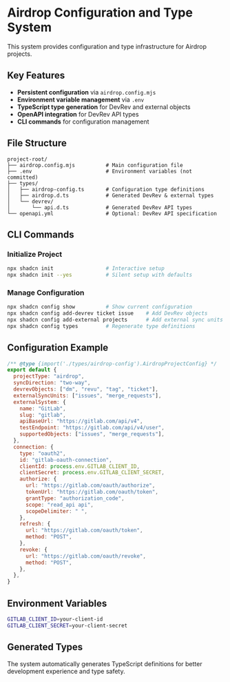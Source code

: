 # Airdrop Configuration and Type System

This system provides configuration and type infrastructure for Airdrop projects.

## Key Features

- **Persistent configuration** via `airdrop.config.mjs`
- **Environment variable management** via `.env`
- **TypeScript type generation** for DevRev and external objects
- **OpenAPI integration** for DevRev API types
- **CLI commands** for configuration management

## File Structure

```
project-root/
├── airdrop.config.mjs          # Main configuration file
├── .env                        # Environment variables (not committed)
├── types/
│   ├── airdrop-config.ts       # Configuration type definitions
│   ├── airdrop.d.ts            # Generated DevRev & external types
│   └── devrev/
│       └── api.d.ts            # Generated DevRev API types
└── openapi.yml                 # Optional: DevRev API specification
```

## CLI Commands

### Initialize Project
```bash
npx shadcn init                 # Interactive setup
npx shadcn init --yes           # Silent setup with defaults
```

### Manage Configuration
```bash
npx shadcn config show          # Show current configuration
npx shadcn config add-devrev ticket issue    # Add DevRev objects
npx shadcn config add-external projects      # Add external sync units
npx shadcn config types         # Regenerate type definitions
```

## Configuration Example

```javascript
/** @type {import('./types/airdrop-config').AirdropProjectConfig} */
export default {
  projectType: "airdrop",
  syncDirection: "two-way",
  devrevObjects: ["dm", "revu", "tag", "ticket"],
  externalSyncUnits: ["issues", "merge_requests"],
  externalSystem: {
    name: "GitLab",
    slug: "gitlab",
    apiBaseUrl: "https://gitlab.com/api/v4",
    testEndpoint: "https://gitlab.com/api/v4/user",
    supportedObjects: ["issues", "merge_requests"],
  },
  connection: {
    type: "oauth2",
    id: "gitlab-oauth-connection",
    clientId: process.env.GITLAB_CLIENT_ID,
    clientSecret: process.env.GITLAB_CLIENT_SECRET,
    authorize: {
      url: "https://gitlab.com/oauth/authorize",
      tokenUrl: "https://gitlab.com/oauth/token",
      grantType: "authorization_code",
      scope: "read_api api",
      scopeDelimiter: " ",
    },
    refresh: {
      url: "https://gitlab.com/oauth/token",
      method: "POST",
    },
    revoke: {
      url: "https://gitlab.com/oauth/revoke",
      method: "POST",
    },
  },
}
```

## Environment Variables

```bash
GITLAB_CLIENT_ID=your-client-id
GITLAB_CLIENT_SECRET=your-client-secret
```

## Generated Types

The system automatically generates TypeScript definitions for better development experience and type safety. 
